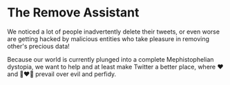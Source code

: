 # The Remove Assistant

We noticed a lot of people inadvertently delete their tweets, or even worse are
getting hacked by malicious entities who take pleasure in removing other's precious data!

Because our world is currently plunged into a complete Mephistophelian dystopia,
we want to help and at least make Twitter a better place, where :heart: and
:couple_with_heart_man_man: prevail over evil and perfidy.
